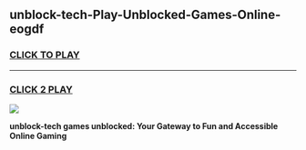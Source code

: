 
## unblock-tech-Play-Unblocked-Games-Online-eogdf
<h3>
<a href="https://premium76.site?title=unblock-tech&ref=25A">CLICK TO PLAY</a></h3>
<hr>

<h3>
<a href="https://premium76.site?title=unblock-tech&ref=25A">CLICK 2 PLAY</a>
  
</h3>

<a href="https://premium76.site?title=unblock-tech&ref=25A"><img src="https://clearcache.store/games.png"></a>


**unblock-tech games unblocked: Your Gateway to Fun and Accessible Online Gaming**
